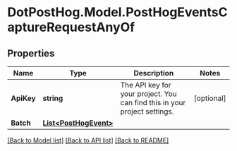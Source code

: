 # DotPostHog.Model.PostHogEventsCaptureRequestAnyOf

## Properties

Name | Type | Description | Notes
------------ | ------------- | ------------- | -------------
**ApiKey** | **string** | The API key for your project. You can find this in your project settings.  | [optional] 
**Batch** | [**List&lt;PostHogEvent&gt;**](PostHogEvent.md) |  | 

[[Back to Model list]](../README.md#documentation-for-models) [[Back to API list]](../README.md#documentation-for-api-endpoints) [[Back to README]](../README.md)

